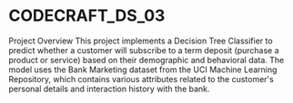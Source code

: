 # CODECRAFT_DS_03
Project Overview
This project implements a Decision Tree Classifier to predict whether a customer will subscribe to a term deposit (purchase a product or service) based on their demographic and behavioral data. The model uses the Bank Marketing dataset from the UCI Machine Learning Repository, which contains various attributes related to the customer's personal details and interaction history with the bank.
